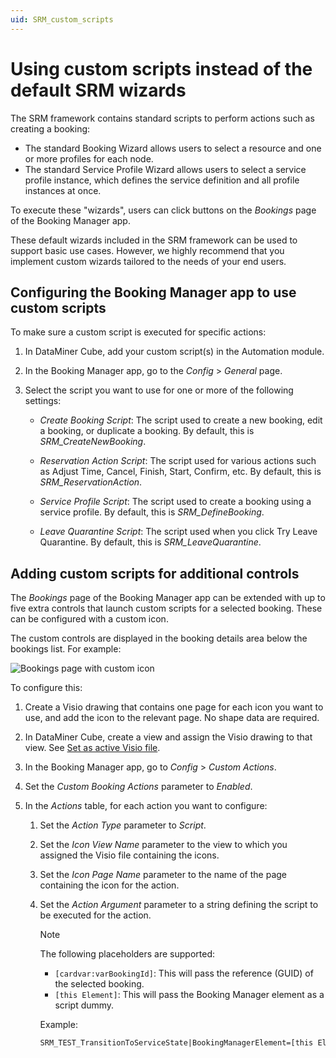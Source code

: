 ```yaml
---
uid: SRM_custom_scripts
---
```


# Using custom scripts instead of the default SRM wizards

The SRM framework contains standard scripts to perform actions such as creating a booking:

- The standard Booking Wizard allows users to select a resource and one or more profiles for each node.
- The standard Service Profile Wizard allows users to select a service profile instance, which defines the service definition and all profile instances at once.

To execute these "wizards", users can click buttons on the *Bookings* page of the Booking Manager app.

These default wizards included in the SRM framework can be used to support basic use cases. However, we highly recommend that you implement custom wizards tailored to the needs of your end users.

## Configuring the Booking Manager app to use custom scripts

To make sure a custom script is executed for specific actions: <!-- RN 26883 -->

1. In DataMiner Cube, add your custom script(s) in the Automation module.

1. In the Booking Manager app, go to the *Config* > *General* page.

1. Select the script you want to use for one or more of the following settings:

   - *Create Booking Script*: The script used to create a new booking, edit a booking, or duplicate a booking. By default, this is *SRM_CreateNewBooking*.

   - *Reservation Action Script*: The script used for various actions such as Adjust Time, Cancel, Finish, Start, Confirm, etc. By default, this is *SRM_ReservationAction*.

   - *Service Profile Script*: The script used to create a booking using a service profile. By default, this is *SRM_DefineBooking*.

   - *Leave Quarantine Script*: The script used when you click Try Leave Quarantine. By default, this is *SRM_LeaveQuarantine*.

## Adding custom scripts for additional controls

The *Bookings* page of the Booking Manager app can be extended with up to five extra controls that launch custom scripts for a selected booking. These can be configured with a custom icon. <!-- RN 28784 -->

The custom controls are displayed in the booking details area below the bookings list. For example:

![Bookings page with custom icon](~/dataminer/images/SRM_custom_script_icon.png)

To configure this:

1. Create a Visio drawing that contains one page for each icon you want to use, and add the icon to the relevant page. No shape data are required.

1. In DataMiner Cube, create a view and assign the Visio drawing to that view. See [Set as active Visio file](xref:Editing_a_visual_overview_in_DataMiner_Cube#set-as-active-visio-file).

1. In the Booking Manager app, go to *Config* > *Custom Actions*.

1. Set the *Custom Booking Actions* parameter to *Enabled*.

1. In the *Actions* table, for each action you want to configure:

   1. Set the *Action Type* parameter to *Script*.

   1. Set the *Icon View Name* parameter to the view to which you assigned the Visio file containing the icons.

   1. Set the *Icon Page Name* parameter to the name of the page containing the icon for the action.

   1. Set the *Action Argument* parameter to a string defining the script to be executed for the action.

      > [!NOTE]
      > The following placeholders are supported:
      >
      > - `[cardvar:varBookingId]`: This will pass the reference (GUID) of the selected booking.
      > - `[this Element]`: This will pass the Booking Manager element as a script dummy.

      Example:

      ```txt
      SRM_TEST_TransitionToServiceState|BookingManagerElement=[this Element]|BookingId=[cardvar:varBookingId];TargetServiceState=Standby||Set To Standby|NoConfirmation,CloseWhenFinished
      ```
